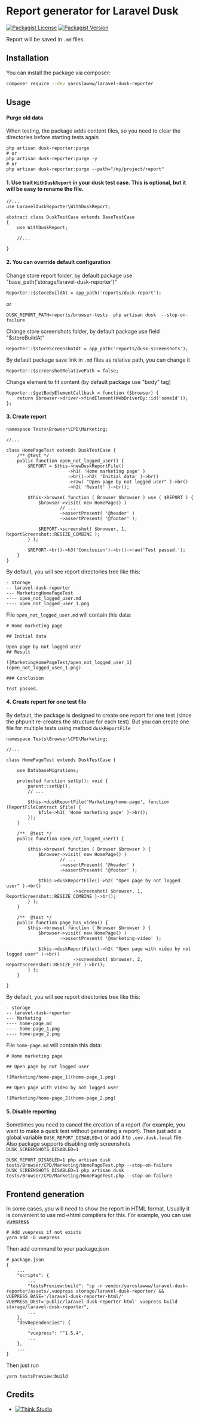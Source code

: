 # Report generator for Laravel Dusk

[![Packagist License](https://img.shields.io/packagist/l/yaroslawww/laravel-dusk-reporter?style=flat-square)](https://github.com/yaroslawww/laravel-dusk-reporter/blob/master/LICENSE.md)
[![Packagist Version](https://img.shields.io/packagist/v/yaroslawww/laravel-dusk-reporter?style=flat-square)](https://packagist.org/packages/yaroslawww/laravel-dusk-reporter)

Report will be saved in `.md` files.

## Installation

You can install the package via composer:

```bash
composer require --dev yaroslawww/laravel-dusk-reporter
```

## Usage

#### Purge old data

When testing, the package adds content files, so you need to clear the directories before starting tests again

```shell
php artisan dusk-reporter:purge
# or
php artisan dusk-reporter:purge -y
# or
php artisan dusk-reporter:purge --path="/my/project/report"
```

#### 1. Use trait `WithDuskReport` in your dusk test case. This is optional, but it will be easy to rename the file.

```injectablephp
//...
use LaravelDuskReporter\WithDuskReport;

abstract class DuskTestCase extends BaseTestCase
{
    use WithDuskReport;
    
    //...
    
}
```

#### 2. You can override default configuration

Change store report folder, by default package use "base_path('storage/laravel-dusk-reporter')"

```injectablephp
Reporter::$storeBuildAt = app_path('reports/dusk-report');
```

or

```shell
DUSK_REPORT_PATH=reports/browser-tests  php artisan dusk  --stop-on-failure
```

Change store screenshots folder, by default package use field "$storeBuildAt"

```injectablephp
Reporter::$storeScreenshotAt = app_path('reports/dusk-screenshots');
```

By default package save link in `.md` files as relative path, you can change it

```injectablephp
Reporter::$screenshotRelativePath = false;
```

Change element to fit content (by default package use "body" tag)

```injectablephp
Reporter::$getBodyElementCallback = function ($browser) {
    return $browser->driver->findElement(WebDriverBy::id('someId'));
};
```

#### 3. Create report

```injectablephp
namespace Tests\Browser\CPD\Marketing;

//...

class HomePageTest extends DuskTestCase {
    /** @test */
    public function open_not_logged_user() {
        $REPORT = $this->newDuskReportFile()
                       ->h1( 'Home marketing page' )
                       ->br()->h2( 'Initial data' )->br()
                       ->raw( "Open page by not logged user" )->br()
                       ->h2( 'Result' )->br();
    
        $this->browse( function ( Browser $browser ) use ( $REPORT ) {
            $browser->visit( new HomePage() )
                    // ...
                    ->assertPresent( '@header' )
                    ->assertPresent( '@footer' );
    
            $REPORT->screenshot( $browser, 1, ReportScreenshot::RESIZE_COMBINE );
        } );
        
        $REPORT->br()->h3('Conclusion')->br()->raw('Test passed.');
    }
}
```

By default, you will see report directories tree like this:

```
- storage
-- laravel-dusk-reporter
--- MarketingHomePageTest
---- open_not_logged_user.md
---- open_not_logged_user_1.png
```

File `open_not_logged_user.md` will contain this data:

```
# Home marketing page

## Initial data

Open page by not logged user
## Result

![MarketingHomePageTest/open_not_logged_user_1](open_not_logged_user_1.png)

### Conclusion

Test passed.
```

#### 4. Create report for one test file

By default, the package is designed to create one report for one test (since the phpunit re-creates the structure for
each test). But you can create one file for multiple tests using method `duskReportFile`

```injectablephp
namespace Tests\Browser\CPD\Marketing;

//...

class HomePageTest extends DuskTestCase {

    use DatabaseMigrations;

    protected function setUp(): void {
        parent::setUp();
        // ...

        $this->duskReportFile('Marketing/home-page', function (ReportFileContract $file) {
            $file->h1( 'Home marketing page' )->br();
        });
    }

    /**  @test */
    public function open_not_logged_user() {

        $this->browse( function ( Browser $browser ) {
            $browser->visit( new HomePage() )
                    // ...
                    ->assertPresent( '@header' )
                    ->assertPresent( '@footer' );

            $this->duskReportFile()->h2( "Open page by not logged user" )->br()
                         ->screenshot( $browser, 1, ReportScreenshot::RESIZE_COMBINE )->br();
        } );
    }

    /**  @test */
    public function page_has_video() {
        $this->browse( function ( Browser $browser ) {
            $browser->visit( new HomePage() )
                    ->assertPresent( '@marketing-video' );

            $this->duskReportFile()->h2( "Open page with video by not logged user" )->br()
                         ->screenshot( $browser, 2, ReportScreenshot::RESIZE_FIT )->br();
        } );
    }

}
```

By default, you will see report directories tree like this:

```
- storage
-- laravel-dusk-reporter
--- Marketing
---- home-page.md
---- home-page_1.png
---- home-page_2.png
```

File `home-page.md` will contain this data:

```
# Home marketing page

## Open page by not logged user

![Marketing/home-page_1](home-page_1.png)

## Open page with video by not logged user

![Marketing/home-page_2](home-page_2.png)
```

#### 5. Disable reporting

Sometimes you need to cancel the creation of a report (for example, you want to make a quick test without generating a
report). Then just add a global variable `DUSK_REPORT_DISABLED=1` or add it to `.env.dusk.local` file. Also package
supports disabling only screenshots `DUSK_SCREENSHOTS_DISABLED=1`

```shell
DUSK_REPORT_DISABLED=1 php artisan dusk tests/Browser/CPD/Marketing/HomePageTest.php --stop-on-failure
DUSK_SCREENSHOTS_DISABLED=1 php artisan dusk tests/Browser/CPD/Marketing/HomePageTest.php --stop-on-failure
```

## Frontend generation

In some cases, you will need to show the report in HTML format. Usually it is convenient to use md->html compilers for
this. For example, you can use [vuepress](https://vuepress.vuejs.org/)

```shell
# Add vuepress if not exists
yarn add -D vuepress
```

Then add command to your package.json

```
# package.json
{
    ...
    "scripts": {
        ...
        "testsPreview:build": "cp -r vendor/yaroslawww/laravel-dusk-reporter/assets/.vuepress storage/laravel-dusk-reporter/ && VUEPRESS_BASE='/laravel-dusk-reporter-html/' VUEPRESS_DEST='public/laravel-dusk-reporter-html' vuepress build storage/laravel-dusk-reporter",
        ...
    },
    "devDependencies": {
        ...
        "vuepress": "^1.5.4",
        ...
    },
    ...
}

```

Then just run

```shell
yarn testsPreview:build
```

## Credits

- [![Think Studio](https://yaroslawww.github.io/images/sponsors/packages/logo-think-studio.png)](https://think.studio/)
